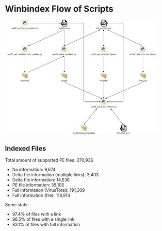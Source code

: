 # Winbindex Flow of Scripts

![winbindex-scripts-flow.png](winbindex-scripts-flow.png)

## Indexed Files

<!--FileStats-->
Total amount of supported PE files: 370,936

* No information: 9,674
* Delta file information (multiple links): 3,403
* Delta file information: 14,536
* PE file information: 35,100
* Full information (VirusTotal): 191,309
* Full information (file): 116,914

Some stats:

* 97.4% of files with a link
* 96.5% of files with a single link
* 83.1% of files with full information
<!--/FileStats-->
